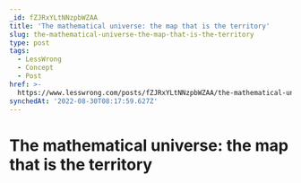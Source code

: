 ```yaml
---
_id: fZJRxYLtNNzpbWZAA
title: 'The mathematical universe: the map that is the territory'
slug: the-mathematical-universe-the-map-that-is-the-territory
type: post
tags:
  - LessWrong
  - Concept
  - Post
href: >-
  https://www.lesswrong.com/posts/fZJRxYLtNNzpbWZAA/the-mathematical-universe-the-map-that-is-the-territory
synchedAt: '2022-08-30T08:17:59.627Z'
---
```

# The mathematical universe: the map that is the territory

